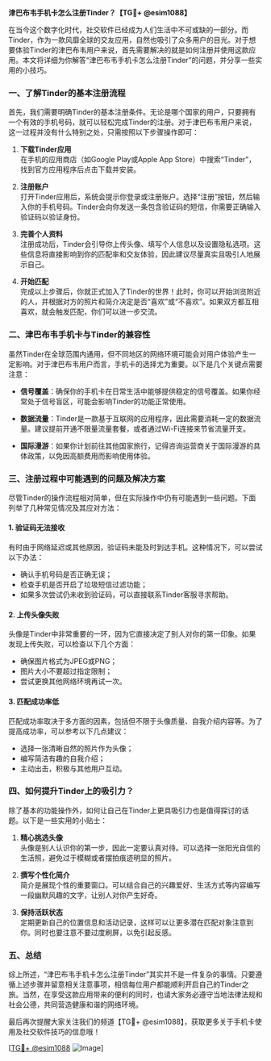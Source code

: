 **津巴布韦手机卡怎么注册Tinder？【TG💪+ @esim1088】**

在当今这个数字化时代，社交软件已经成为人们生活中不可或缺的一部分。而Tinder，作为一款风靡全球的交友应用，自然也吸引了众多用户的目光。对于想要体验Tinder的津巴布韦用户来说，首先需要解决的就是如何注册并使用这款应用。本文将详细为你解答“津巴布韦手机卡怎么注册Tinder”的问题，并分享一些实用的小技巧。

### **一、了解Tinder的基本注册流程**

首先，我们需要明确Tinder的基本注册条件。无论是哪个国家的用户，只要拥有一个有效的手机号码，就可以轻松完成Tinder的注册。对于津巴布韦用户来说，这一过程并没有什么特别之处，只需按照以下步骤操作即可：

1. **下载Tinder应用**  
   在手机的应用商店（如Google Play或Apple App Store）中搜索“Tinder”，找到官方应用程序后点击下载并安装。

2. **注册账户**  
   打开Tinder应用后，系统会提示你登录或注册账户。选择“注册”按钮，然后输入你的手机号码。Tinder会向你发送一条包含验证码的短信，你需要正确输入验证码以验证身份。

3. **完善个人资料**  
   注册成功后，Tinder会引导你上传头像、填写个人信息以及设置隐私选项。这些信息将直接影响到你的匹配率和交友体验，因此建议尽量真实且吸引人地展示自己。

4. **开始匹配**  
   完成以上步骤后，你就正式加入了Tinder的世界！此时，你可以开始浏览附近的人，并根据对方的照片和简介决定是否“喜欢”或“不喜欢”。如果双方都互相喜欢，就会触发匹配，你们可以进一步交流。

### **二、津巴布韦手机卡与Tinder的兼容性**

虽然Tinder在全球范围内通用，但不同地区的网络环境可能会对用户体验产生一定影响。对于津巴布韦用户而言，手机卡的选择尤为重要。以下是几个关键点需要注意：

- **信号覆盖**：确保你的手机卡在日常生活中能够提供稳定的信号覆盖。如果你经常处于信号盲区，可能会影响Tinder的功能正常使用。
  
- **数据流量**：Tinder是一款基于互联网的应用程序，因此需要消耗一定的数据流量。建议提前开通不限量流量套餐，或者通过Wi-Fi连接来节省流量开支。

- **国际漫游**：如果你计划前往其他国家旅行，记得咨询运营商关于国际漫游的具体政策，以免因高额费用而影响使用体验。

### **三、注册过程中可能遇到的问题及解决方案**

尽管Tinder的操作流程相对简单，但在实际操作中仍有可能遇到一些问题。下面列举了几种常见情况及其应对方法：

#### **1. 验证码无法接收**
有时由于网络延迟或其他原因，验证码未能及时到达手机。这种情况下，可以尝试以下办法：
- 确认手机号码是否正确无误；
- 检查手机是否开启了垃圾短信过滤功能；
- 如果多次尝试仍未收到验证码，可以直接联系Tinder客服寻求帮助。

#### **2. 上传头像失败**
头像是Tinder中非常重要的一环，因为它直接决定了别人对你的第一印象。如果发现上传失败，可以检查以下几个方面：
- 确保图片格式为JPEG或PNG；
- 图片大小不要超过指定限制；
- 尝试更换其他网络环境再试一次。

#### **3. 匹配成功率低**
匹配成功率取决于多方面的因素，包括但不限于头像质量、自我介绍内容等。为了提高成功率，可以参考以下几点建议：
- 选择一张清晰自然的照片作为头像；
- 编写简洁有趣的自我介绍；
- 主动出击，积极与其他用户互动。

### **四、如何提升Tinder上的吸引力？**

除了基本的功能操作外，如何让自己在Tinder上更具吸引力也是值得探讨的话题。以下是一些实用的小贴士：

1. **精心挑选头像**  
   头像是别人认识你的第一步，因此一定要认真对待。可以选择一张阳光自信的生活照，避免过于模糊或者摆拍痕迹明显的照片。

2. **撰写个性化简介**  
   简介是展现个性的重要窗口。可以结合自己的兴趣爱好、生活方式等内容编写一段幽默风趣的文字，让别人对你产生好奇。

3. **保持活跃状态**  
   定期更新自己的位置信息和活动记录，这样可以让更多潜在匹配对象注意到你。同时也要注意不要过度刷屏，以免引起反感。

### **五、总结**

综上所述，“津巴布韦手机卡怎么注册Tinder”其实并不是一件复杂的事情。只要遵循上述步骤并留意相关注意事项，相信每位用户都能顺利开启自己的Tinder之旅。当然，在享受这款应用带来的便利的同时，也请大家务必遵守当地法律法规和社会公德，共同营造健康和谐的网络环境。

最后再次提醒大家关注我们的频道【TG💪+ @esim1088】，获取更多关于手机卡使用及社交软件技巧的信息哦！

[[TG💪+ @esim1088](https://t.me/s/esim1088) ![Image](https://i.postimg.cc/4NQfJmqS/Snipaste-2025-05-13-00-14-12.png)]